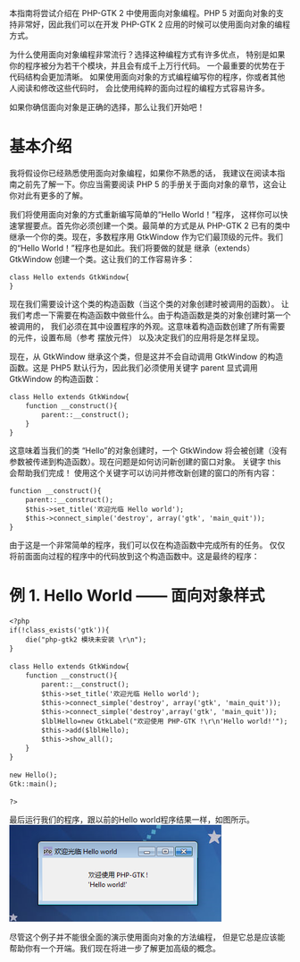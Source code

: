 本指南将尝试介绍在 PHP-GTK 2 中使用面向对象编程。PHP 5 对面向对象的支持非常好，因此我们可以在开发 PHP-GTK 2 应用的时候可以使用面向对象的编程方式。

为什么使用面向对象编程非常流行？选择这种编程方式有许多优点， 特别是如果你的程序被分为若干个模块，并且会有成千上万行代码。 一个最重要的优势在于代码结构会更加清晰。 如果使用面向对象的方式编程编写你的程序，你或者其他人阅读和修改这些代码时， 会比使用纯粹的面向过程的编程方式容易许多。

如果你确信面向对象是正确的选择，那么让我们开始吧！

# 基本介绍
我将假设你已经熟悉使用面向对象编程，如果你不熟悉的话， 我建议在阅读本指南之前先了解一下。你应当需要阅读 PHP 5 的手册关于面向对象的章节，这会让你对此有更多的了解。

我们将使用面向对象的方式重新编写简单的“Hello World！”程序， 这样你可以快速掌握要点。首先你必须创建一个类。最简单的方式是从 PHP-GTK 2 已有的类中继承一个你的类。现在，多数程序用 GtkWindow 作为它们最顶级的元件。我们的“Hello World！”程序也是如此。我们将要做的就是 继承（extends）GtkWindow 创建一个类。这让我们的工作容易许多：
~~~
class Hello extends GtkWindow{   
}  
~~~
现在我们需要设计这个类的构造函数（当这个类的对象创建时被调用的函数）。 让我们考虑一下需要在构造函数中做些什么。由于构造函数是类的对象创建时第一个被调用的， 我们必须在其中设置程序的外观。这意味着构造函数创建了所有需要的元件，设置布局（参考 摆放元件） 以及决定我们的应用将是怎样呈现。

现在，从 GtkWindow 继承这个类，但是这并不会自动调用 GtkWindow 的构造函数。这是 PHP5 默认行为，因此我们必须使用关键字 parent 显式调用 GtkWindow 的构造函数：
~~~
class Hello extends GtkWindow{   
    function __construct(){   
        parent::__construct();   
    }   
}  
~~~

这意味着当我们的类 “Hello”的对象创建时，一个 GtkWindow 将会被创建（没有参数被传递到构造函数）。现在问题是如何访问新创建的窗口对象。 关键字 this 会帮助我们完成！ 使用这个关键字可以访问并修改新创建的窗口的所有内容：
~~~
function __construct(){   
    parent::__construct();   
    $this->set_title('欢迎光临 Hello world');   
    $this->connect_simple('destroy', array('gtk', 'main_quit'));   
}  
~~~

由于这是一个非常简单的程序，我们可以仅在构造函数中完成所有的任务。 仅仅将前面面向过程的程序中的代码放到这个构造函数中。这是最终的程序：

# 例 1. Hello World —— 面向对象样式
~~~
<?php   
if(!class_exists('gtk')){   
    die("php-gtk2 模块未安装 \r\n");   
}   
  
class Hello extends GtkWindow{   
    function __construct(){   
        parent::__construct();   
        $this->set_title('欢迎光临 Hello world');   
        $this->connect_simple('destroy', array('gtk', 'main_quit'));   
        $this->connect_simple('destroy',array('gtk', 'main_quit'));   
        $lblHello=new GtkLabel("欢迎使用 PHP-GTK !\r\n'Hello world!'");   
        $this->add($lblHello);   
        $this->show_all();   
    }   
}   
  
new Hello();   
Gtk::main();   
  
?>  
~~~
最后运行我们的程序，跟以前的Hello world程序结果一样，如图所示。
![](image/screenshot_1480946672557.png)

尽管这个例子并不能很全面的演示使用面向对象的方法编程， 但是它总是应该能帮助你有一个开端。我们现在将进一步了解更加高级的概念。